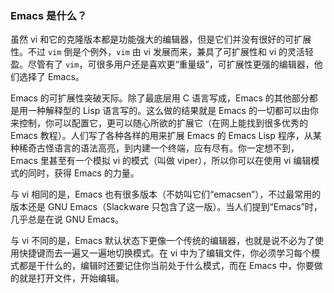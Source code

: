 ### Emacs 是什么？

虽然 vi 和它的克隆版本都是功能强大的编辑器，但是它们并没有很好的可扩展性。不过 `vim` 倒是个例外，`vim` 由 vi 发展而来，兼具了可扩展性和 vi 的灵活轻盈。尽管有了 `vim`，可很多用户还是喜欢更“重量级”，可扩展性更强的编辑器，他们选择了 Emacs。

Emacs 的可扩展性突破天际。除了最底层用 C 语言写成，Emacs 的其他部分都是用一种解释型的 Lisp 语言写的。这么做的结果就是 Emacs 的一切都可以由你来控制，你可以配置它，更可以随心所欲的扩展它（在网上能找到很多优秀的 Emacs 教程）。人们写了各种各样的用来扩展 Emacs 的 Emacs Lisp 程序，从某种稀奇古怪语言的语法高亮，到内建一个终端，应有尽有。你一定想不到，Emacs 里甚至有一个模拟 vi 的模式（叫做 viper），所以你可以在使用 vi 编辑模式的同时，获得 Emacs 的力量。

与 vi 相同的是，Emacs 也有很多版本（不妨叫它们“emacsen”），不过最常用的版本还是 GNU Emacs（Slackware 只包含了这一版）。当人们提到“Emacs”时，几乎总是在说 GNU Emacs。

与 vi 不同的是，Emacs 默认状态下更像一个传统的编辑器，也就是说不必为了使用快捷键而去一遍又一遍地切换模式。在 vi 中为了编辑文件，你必须学习每个模式都是干什么的，编辑时还要记住你当前处于什么模式，而在 Emacs 中，你要做的就是打开文件，开始编辑。

